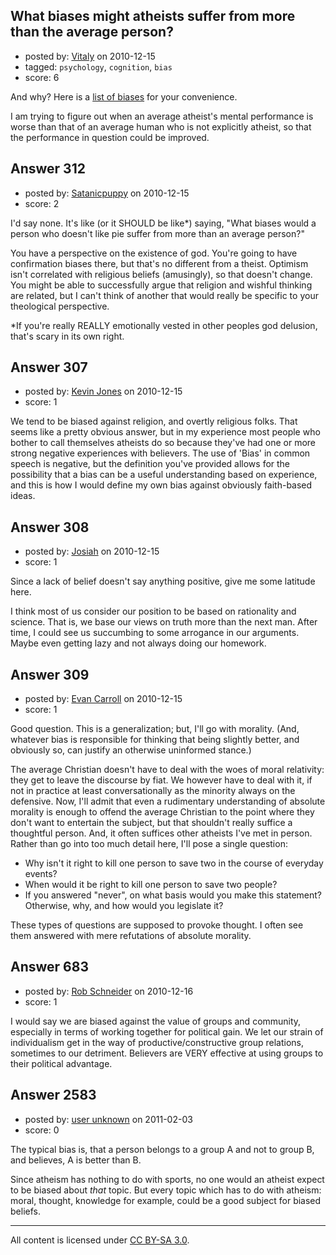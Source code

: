 ## What biases might atheists suffer from more than the average person?

- posted by: [Vitaly](https://stackexchange.com/users/-1/106-vitaly) on 2010-12-15
- tagged: `psychology`, `cognition`, `bias`
- score: 6

And why?
Here is a [list of biases][1] for your convenience.

I am trying to figure out when an average atheist's mental performance is worse than that of an average human who is not explicitly atheist, so that the performance in question could be improved.


  [1]: http://en.wikipedia.org/wiki/List_of_cognitive_biases


## Answer 312

- posted by: [Satanicpuppy](https://stackexchange.com/users/-1/169-satanicpuppy) on 2010-12-15
- score: 2

I'd say none. It's like (or it SHOULD be like*) saying, "What biases would a person who doesn't like pie suffer from more than an average person?"

You have a perspective on the existence of god. You're going to have confirmation biases there, but that's no different from a theist. Optimism isn't correlated with religious beliefs (amusingly), so that doesn't change. You might be able to successfully argue that religion and wishful thinking are related, but I can't think of another that would really be specific to your theological perspective.

*If you're really REALLY emotionally vested in other peoples god delusion, that's scary in its own right.


## Answer 307

- posted by: [Kevin Jones](https://stackexchange.com/users/-1/186-kevin-jones) on 2010-12-15
- score: 1

We tend to be biased against religion, and overtly religious folks.  That seems like a pretty obvious answer, but in my experience most people who bother to call themselves atheists do so because they've had one or more strong negative experiences with believers.  The use of 'Bias' in common speech is negative, but the definition you've provided allows for the possibility that a bias can be a useful understanding based on experience, and this is how I would define my own bias against obviously faith-based ideas.  


## Answer 308

- posted by: [Josiah](https://stackexchange.com/users/-1/88-josiah) on 2010-12-15
- score: 1

Since a lack of belief doesn't say anything positive, give me some latitude here.

I think most of us consider our position to be based on rationality and science. That is, we base our views on truth more than the next man. After time, I could see us succumbing to some arrogance in our arguments. Maybe even getting lazy and not always doing our homework.


## Answer 309

- posted by: [Evan Carroll](https://stackexchange.com/users/-1/5-evan-carroll) on 2010-12-15
- score: 1

Good question. This is a generalization; but, I'll go with morality. (And, whatever bias is responsible for thinking that being slightly better, and obviously so, can justify an otherwise uninformed stance.)

The average Christian doesn't have to deal with the woes of moral relativity: they get to leave the discourse by fiat. We however have to deal with it, if not in practice at least conversationally as the minority always on the defensive. Now, I'll admit that even a rudimentary understanding of absolute morality is enough to offend the average Christian to the point where they don't want to entertain the subject, but that shouldn't really suffice a thoughtful person. And, it often suffices other atheists I've met in person. Rather than go into too much detail here, I'll pose a single question:

* Why isn't it right to kill one person to save two in the course of everyday events?
* When would it be right to kill one person to save two people?
* If you answered "never", on what basis would you make this statement? Otherwise, why, and how would you legislate it?

These types of questions are supposed to provoke thought. I often see them answered with mere refutations of absolute morality.


## Answer 683

- posted by: [Rob Schneider](https://stackexchange.com/users/-1/149-rob-schneider) on 2010-12-16
- score: 1

I would say we are biased against the value of groups and community, especially in terms of working together for political gain.  We let our strain of individualism get in the way of productive/constructive group relations, sometimes to our detriment. Believers are VERY effective at using groups to their political advantage.


## Answer 2583

- posted by: [user unknown](https://stackexchange.com/users/-1/992-user-unknown) on 2011-02-03
- score: 0

The typical bias is, that a person belongs to a group A and not to group B, and believes, A is better than B. 

Since atheism has nothing to do with sports, no one would an atheist expect to be biased about *that* topic. But every topic which has to do with atheism: moral, thought, knowledge for example, could be a good subject for biased beliefs. 



---

All content is licensed under [CC BY-SA 3.0](https://creativecommons.org/licenses/by-sa/3.0/).
